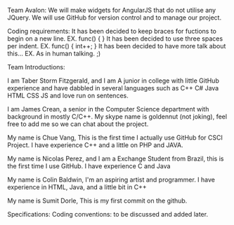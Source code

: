 Team Avalon:
We will make widgets for AngularJS that do not utilise any JQuery.
We will use GitHub for version control and to manage our project.

Coding requirements:
It has been decided to keep braces for fuctions to begin on a new line. EX.
   func()
   {
   }
It has been decided to use three spaces per indent. EX.
   func()
   {
      int++;
   }
It has been decided to have more talk about this... EX.
   As in human talking. ;)

Team Introductions:

I am Taber Storm Fitzgerald, and I am A junior in college with little GitHub experience and have dabbled in several languages such as C++ C# Java HTML CSS JS and love run on sentences.

I am James Crean, a senior in the Computer Science department with background in mostly C/C++. My skype name is goldennut (not joking), feel free to add me so we can chat about the project.

My name is Chue Vang, This is the first time I actually use GitHub for CSCI Project. I have experience C++ and a little on PHP and JAVA. 

My name is Nicolas Perez, and I am a Exchange Student from Brazil, this is the first time I use GitHub. I have experience C and Java 

My name is Colin Baldwin, I'm an aspiring artist and programmer. I have experience in HTML, Java, and a little bit in C++ 

My name is Sumit Dorle, This is my first commit on the github.

Specifications: 
Coding conventions: to be discussed and added later.

